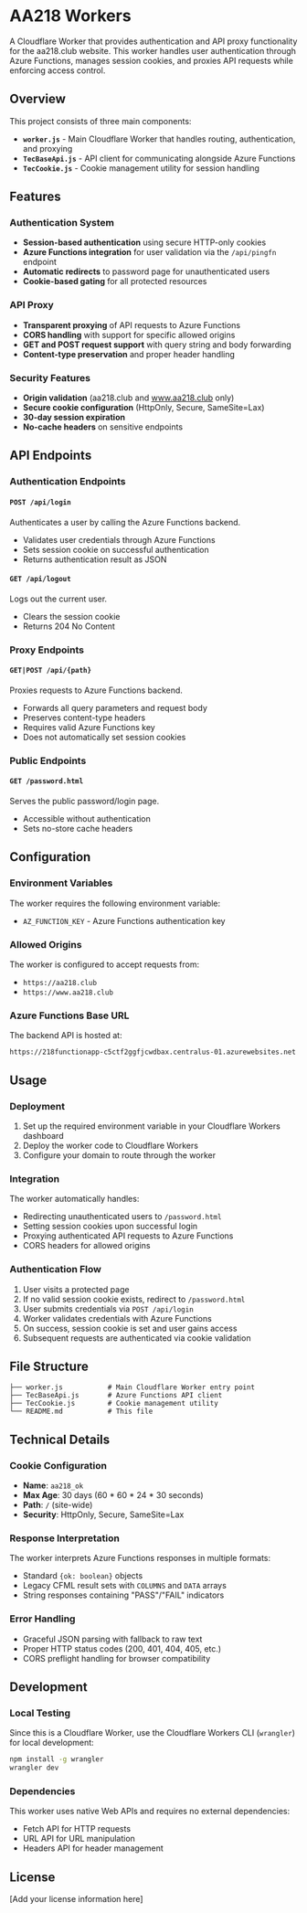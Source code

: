 # AA218 Workers

A Cloudflare Worker that provides authentication and API proxy functionality for the aa218.club website. This worker handles user authentication through Azure Functions, manages session cookies, and proxies API requests while enforcing access control.

## Overview

This project consists of three main components:

- **`worker.js`** - Main Cloudflare Worker that handles routing, authentication, and proxying
- **`TecBaseApi.js`** - API client for communicating alongside Azure Functions
- **`TecCookie.js`** - Cookie management utility for session handling

## Features

### Authentication System
- **Session-based authentication** using secure HTTP-only cookies
- **Azure Functions integration** for user validation via the `/api/pingfn` endpoint
- **Automatic redirects** to password page for unauthenticated users
- **Cookie-based gating** for all protected resources

### API Proxy
- **Transparent proxying** of API requests to Azure Functions
- **CORS handling** with support for specific allowed origins
- **GET and POST request support** with query string and body forwarding
- **Content-type preservation** and proper header handling

### Security Features
- **Origin validation** (aa218.club and www.aa218.club only)
- **Secure cookie configuration** (HttpOnly, Secure, SameSite=Lax)
- **30-day session expiration**
- **No-cache headers** on sensitive endpoints

## API Endpoints

### Authentication Endpoints

#### `POST /api/login`
Authenticates a user by calling the Azure Functions backend.
- Validates user credentials through Azure Functions
- Sets session cookie on successful authentication  
- Returns authentication result as JSON

#### `GET /api/logout`
Logs out the current user.
- Clears the session cookie
- Returns 204 No Content

### Proxy Endpoints

#### `GET|POST /api/{path}`
Proxies requests to Azure Functions backend.
- Forwards all query parameters and request body
- Preserves content-type headers
- Requires valid Azure Functions key
- Does not automatically set session cookies

### Public Endpoints

#### `GET /password.html`
Serves the public password/login page.
- Accessible without authentication
- Sets no-store cache headers

## Configuration

### Environment Variables

The worker requires the following environment variable:

- `AZ_FUNCTION_KEY` - Azure Functions authentication key

### Allowed Origins

The worker is configured to accept requests from:
- `https://aa218.club`
- `https://www.aa218.club`

### Azure Functions Base URL

The backend API is hosted at:
```
https://218functionapp-c5ctf2ggfjcwdbax.centralus-01.azurewebsites.net
```

## Usage

### Deployment

1. Set up the required environment variable in your Cloudflare Workers dashboard
2. Deploy the worker code to Cloudflare Workers
3. Configure your domain to route through the worker

### Integration

The worker automatically handles:
- Redirecting unauthenticated users to `/password.html`
- Setting session cookies upon successful login
- Proxying authenticated API requests to Azure Functions
- CORS headers for allowed origins

### Authentication Flow

1. User visits a protected page
2. If no valid session cookie exists, redirect to `/password.html`
3. User submits credentials via `POST /api/login`
4. Worker validates credentials with Azure Functions
5. On success, session cookie is set and user gains access
6. Subsequent requests are authenticated via cookie validation

## File Structure

```
├── worker.js           # Main Cloudflare Worker entry point
├── TecBaseApi.js       # Azure Functions API client
├── TecCookie.js        # Cookie management utility
└── README.md           # This file
```

## Technical Details

### Cookie Configuration
- **Name**: `aa218_ok`
- **Max Age**: 30 days (60 * 60 * 24 * 30 seconds)
- **Path**: `/` (site-wide)
- **Security**: HttpOnly, Secure, SameSite=Lax

### Response Interpretation
The worker interprets Azure Functions responses in multiple formats:
- Standard `{ok: boolean}` objects
- Legacy CFML result sets with `COLUMNS` and `DATA` arrays
- String responses containing "PASS"/"FAIL" indicators

### Error Handling
- Graceful JSON parsing with fallback to raw text
- Proper HTTP status codes (200, 401, 404, 405, etc.)
- CORS preflight handling for browser compatibility

## Development

### Local Testing
Since this is a Cloudflare Worker, use the Cloudflare Workers CLI (`wrangler`) for local development:

```bash
npm install -g wrangler
wrangler dev
```

### Dependencies
This worker uses native Web APIs and requires no external dependencies:
- Fetch API for HTTP requests
- URL API for URL manipulation
- Headers API for header management

## License

[Add your license information here]